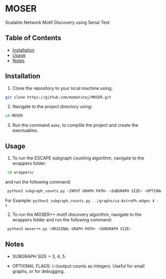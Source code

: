 # MOSER
 Scalable Network Motif Discovery using Serial Test

## Table of Contents

- [Installation](#installation)
- [Usage](#usage)
- [Notes](#notes)


## Installation

1. Clone the repository to your local machine using: 
 ```Bash
 git clone https://github.com/momatinaj/MOSER.git
 ```

2. Navigate to the project directory using:
 ```Bash
 cd MOSER
 ```
3. Run the command `make`, to complile the project and create the exectuables.

## Usage

1. To run the ESCAPE subgraph counting algorithm, navigate to the wrappers folder:
```Bash
 cd wrappers/
 ```
and run the following command:
```Bash
 python3 subgraph_counts.py <INPUT GRAPH PATH> <SUBGRAPH SIZE> <OPTIONAL FLAGS>
 ```
For Example:
`python3 subgraph_counts.py ../graphs/ca-AstroPh.edges 4 -i`

2. To run the MOSER++ motif discovery algorithm, navigate to the wrappers folder and run the following command:
```Bash
 python3 moser++.py <ORIGINAL GRAPH PATH> <SUBGRAPH SIZE>
 ```


## Notes

- SUBGRAPH SIZE = 3, 4, 5.

- OPTIONAL FLAGS: (-i)output counts as integers. Useful for small graphs, or for debugging.


